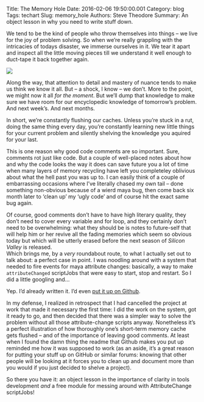Title: The Memory Hole
Date: 2016-02-06 19:50:00.001
Category: blog
Tags: techart 
Slug: memory_hole
Authors: Steve Theodore
Summary: An object lesson in why you need to write stuff down.

We tend to be the kind of people who throw themselves into things – we live for the joy of problem solving. So when we’re really grappling with the intricacies of todays disaster, we immerse ourselves in it. We tear it apart and inspect all the little moving pieces till we understand it well enough to duct-tape it back together again.   


[![](http://www.ocinside.de/media/uploads/less_memory_4.jpg)](http://www.ocinside.de/media/uploads/less_memory_4.jpg)

  
Along the way, that attention to detail and mastery of nuance tends to make us think we know it all. But – a shock, I know – we don’t. More to the point, we might now it all _for the moment_. But we’ll dump that knowledge to make sure we have room for our encyclopedic knowledge of tomorrow’s problem. And next week’s. And next months.  

In short, we’re constantly flushing our caches. Unless you’re stuck in a rut, doing the same thing every day, you’re constantly learning new little things for your current problem and silently shelving the knowledge you aquired for your last.  

This is one reason why good code comments are so important. Sure, comments rot just like code. But a couple of well-placed notes about how and why the code looks the way it does can save future you a lot of time when many layers of memory recycling have left you completeley oblivious about what the hell past you was up to. I can easily think of a couple of embarrassing occasions where I’ve literally chased my own tail – done something non-obvious because of a wierd maya bug, then come back six month later to ‘clean up’ my ‘ugly code’ and of course hit the exact same bug again.   

Of course, good comments don’t have to have high literary quality, they don’t need to cover every variable and for loop, and they certainly don’t need to be overwhelming: what they should be is notes to future-self that will help him or her revive all the fading memories which seem so obvious today but which will be utterly erased before the next season of _Silicon Valley_ is released.  
Which brings me, by a _very_ roundabout route, to what I actually set out to talk about: a perfect case in point. I was noodling around with a system that needed to fire events for maya attribute changes: basically, a way to make `attributeChanged` scriptJobs that were easy to start, stop and restart. So I did a little googling and…   

Yep. I’d already written it. I’d even [put it up on Github](https://github.com/theodox/attributeEvents).  

In my defense, I realized in retrospect that I had cancelled the project at work that made it necessary the first time: I did the work on the system, got it ready to go, and then decided that there was a simpler way to solve the problem without all those attribute-change scripts anyway. Nonetheless it’s a perfect illustration of how thoroughly one’s short-term memory cache gets flushed – and of the importance of leaving good comments. At least when I found the damn thing the readme that Github makes you put up reminded me how it was supposed to work (as an aside, it’s a great reason for putting your stuff up on GitHub or similar forums: knowing that other people will be looking at it forces you to clean up and document more than you would if you just decided to shelve a project). 
 
So there you have it: an object lesson in the importance of clarity in tools development _and_ a free module for messing around with AttributeChange scriptJobs!

